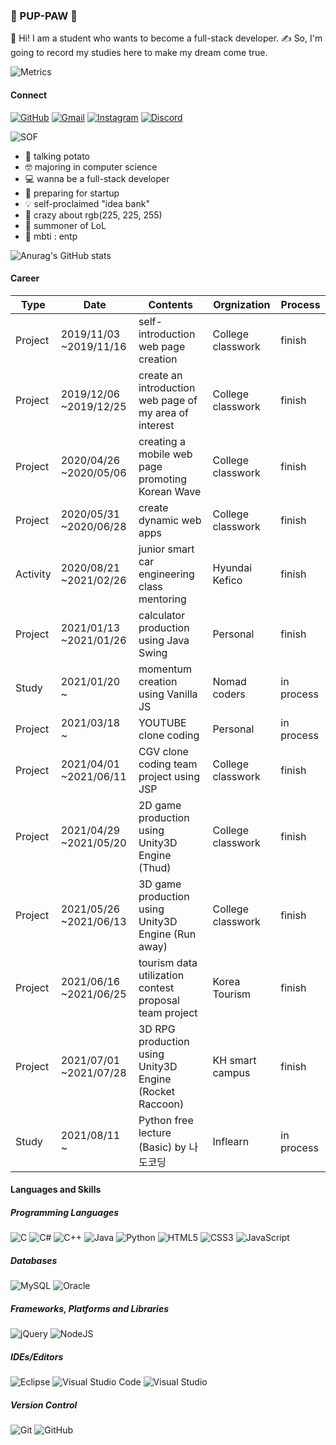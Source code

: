 ### 🐾 PUP-PAW 🐾

👋 Hi! I am a student who wants to become a full-stack developer.
✍️ So, I'm going to record my studies here to make my dream come true.

![Metrics](https://metrics.lecoq.io/pup-paw?template=classic&base.repositories=0&languages=1&languages.ignored=c%2Cc%2B%2B%2Cjava&config.timezone=Asia%2FSeoul&config.animated=true)

#### Connect
[![GitHub](https://img.shields.io/badge/github-%23121011.svg?style=for-the-badge&logo=github&logoColor=white&link=https://github.com/pup-paw)](https://github.com/pup-paw) [![Gmail](https://img.shields.io/badge/Gmail-D14836?style=for-the-badge&logo=gmail&logoColor=white&link=mailto:wldusdl0310@gmail.com)](mailto:wldusdl0310@gmail.com) [![Instagram](https://img.shields.io/badge/J._.Y99-%23E4405F.svg?style=for-the-badge&logo=Instagram&logoColor=white&link=https://instagram.com/_u/j._.y99)](https://instagram.com/_u/j._.y99) [![Discord](https://img.shields.io/badge/GRR99/1717-%237289DA.svg?style=for-the-badge&logo=discord&logoColor=white&link=https://discord.com/channels/@me)](https://discord.com/channels/@me)

![SOF](https://stackoverflow.com/users/flair/14706139.png?theme=Dark)

- 🥔 talking potato
- 🤓 majoring in computer science
- 💻 wanna be a full-stack developer
- 🐥 preparing for startup
- 💡 self-proclaimed "idea bank"
- 💜 crazy about rgb(225, 225, 255)
- 👾 summoner of LoL
- 🤪 mbti : entp

![Anurag's GitHub stats](https://github-readme-stats.vercel.app/api?username=pup-paw&show_icons=true&theme=tokyonight)

#### Career
| Type     | Date                   | Contents                                                | Orgnization       | Process    |
|----------|------------------------|---------------------------------------------------------|-------------------|------------|
| Project  | 2019/11/03 ~2019/11/16 | self-introduction web page creation                     | College classwork | finish     |
| Project  | 2019/12/06 ~2019/12/25 | create an introduction web page of my area of interest  | College classwork | finish     |
| Project  | 2020/04/26 ~2020/05/06 | creating a mobile web page promoting Korean Wave        | College classwork | finish     |
| Project  | 2020/05/31 ~2020/06/28 | create dynamic web apps                                 | College classwork | finish     |
| Activity | 2020/08/21 ~2021/02/26 | junior smart car engineering class mentoring            | Hyundai Kefico    | finish     |
| Project  | 2021/01/13 ~2021/01/26 | calculator production using Java Swing                  | Personal          | finish     |
| Study    | 2021/01/20 ~           | momentum creation using Vanilla JS                      | Nomad coders      | in process |
| Project  | 2021/03/18 ~           | YOUTUBE clone coding                                    | Personal          | in process |
| Project  | 2021/04/01 ~2021/06/11 | CGV clone coding team project using JSP                 | College classwork | finish     |
| Project  | 2021/04/29 ~2021/05/20 | 2D game production using Unity3D Engine (Thud)          | College classwork | finish     |
| Project  | 2021/05/26 ~2021/06/13 | 3D game production using Unity3D Engine (Run away)      | College classwork | finish     |
| Project  | 2021/06/16 ~2021/06/25 | tourism data utilization contest proposal team project  | Korea Tourism     | finish     |
| Project  | 2021/07/01 ~2021/07/28 | 3D RPG production using Unity3D Engine (Rocket Raccoon) | KH smart campus   | finish     |
| Study    | 2021/08/11 ~           | Python free lecture (Basic) by 나도코딩                 | Inflearn          | in process |

#### Languages and Skills
##### Programming Languages
![C](https://img.shields.io/badge/c-%2300599C.svg?style=for-the-badge&logo=c&logoColor=white) ![C#](https://img.shields.io/badge/c%23-%23239120.svg?style=for-the-badge&logo=c-sharp&logoColor=white) ![C++](https://img.shields.io/badge/c++-%2300599C.svg?style=for-the-badge&logo=c%2B%2B&logoColor=white) ![Java](https://img.shields.io/badge/java-%23ED8B00.svg?style=for-the-badge&logo=java&logoColor=white) ![Python](https://img.shields.io/badge/python-3670A0?style=for-the-badge&logo=python&logoColor=ffdd54)
![HTML5](https://img.shields.io/badge/html5-%23E34F26.svg?style=for-the-badge&logo=html5&logoColor=white) ![CSS3](https://img.shields.io/badge/css3-%231572B6.svg?style=for-the-badge&logo=css3&logoColor=white) ![JavaScript](https://img.shields.io/badge/javascript-%23323330.svg?style=for-the-badge&logo=javascript&logoColor=%23F7DF1E)

##### Databases
![MySQL](https://img.shields.io/badge/mysql-%230769AD.svg?style=for-the-badge&logo=mysql&logoColor=white) ![Oracle](https://img.shields.io/badge/oracle-%23F00000.svg?style=for-the-badge&logo=oracle&logoColor=white)

##### Frameworks, Platforms and Libraries
![jQuery](https://img.shields.io/badge/jquery-%230769AD.svg?style=for-the-badge&logo=jquery&logoColor=white) ![NodeJS](https://img.shields.io/badge/node.js-6DA55F?style=for-the-badge&logo=node.js&logoColor=white)

##### IDEs/Editors
![Eclipse](https://img.shields.io/badge/Eclipse-782a90.svg?style=for-the-badge&logo=Eclipse&logoColor=orange) ![Visual Studio Code](https://img.shields.io/badge/VisualStudioCode-0078d7.svg?style=for-the-badge&logo=visual-studio-code&logoColor=white) ![Visual Studio](https://img.shields.io/badge/VisualStudio-5C2D91.svg?style=for-the-badge&logo=visual-studio&logoColor=white)

##### Version Control
![Git](https://img.shields.io/badge/git-%23F05033.svg?style=for-the-badge&logo=git&logoColor=white) ![GitHub](https://img.shields.io/badge/github-%23121011.svg?style=for-the-badge&logo=github&logoColor=white)
<!--
**pup-paw/pup-paw** is a ✨ _special_ ✨ repository because its `README.md` (this file) appears on your GitHub profile.

Here are some ideas to get you started:

- 🔭 I’m currently working on ...
- 🌱 I’m currently learning ...
- 👯 I’m looking to collaborate on ...
- 🤔 I’m looking for help with ...
- 💬 Ask me about ...
- 📫 How to reach me: ...
- 😄 Pronouns: ...
- ⚡ Fun fact: ...
-->
